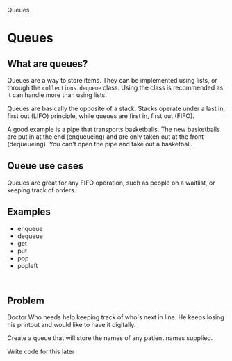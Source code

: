Queues

# Queues

## What are queues?
Queues are a way to store items. They can be implemented using lists, or through the `collections.dequeue` class. Using the class is recommended as it can handle more than using lists.

Queues are basically the opposite of a stack. Stacks operate under a last in, first out (LIFO) principle, while queues are first in, first out (FIFO).

A good example is a pipe that transports basketballs. The new basketballs are put in at the end (enqueueing) and are only taken out at the front (dequeueing). You can't open the pipe and take out a basketball.
<br />

## Queue use cases	
Queues are great for any FIFO operation, such as people on a waitlist, or keeping track of orders. 
<br />

## Examples
* enqueue
* dequeue
* get
* put
* pop
* popleft

<br />

## Problem
Doctor Who needs help keeping track of who's next in line. He keeps losing his printout and would like to have it digitally. 

Create a queue that will store the names of any patient names supplied.

Write code for this later
<br />
<br />
